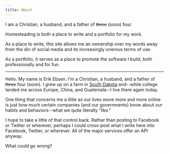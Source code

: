 ```yaml
---
title: About
---
```


I am a Christian, a husband, and a father of ~~three~~ (soon) four. 

Homesteading is both a place to write and a portfolio for my work. 

As a place to write, this site allows me an ownership over my words away from the din of social media and its increasingly onerous terms of use. 

As a portfolio, it serves as a place to promote the software I build, both professionally and for fun. 

---  

Hello. My name is Erik Ebsen. I'm a Christian, a husband, and a father of ~~three~~ four (soon). I grew up on a farm in [South Dakota](https://en.wikipedia.org/wiki/South_Dakota) and--while college landed me across Europe, China, and Guatemala--I live there again today.

One thing that concerns me a little as our lives move more and more online is just how much certain companies (and our governments) know about our habits and behaviors--what we quite literally "like."

I hope to take a little of that control back. Rather than posting to Facebook or Twitter or wherever, perhaps I could cross-post what I write here into Facebook, Twitter, or wherever. All of the major services offer an API anyway.

What could go wrong?

<!-- I am a Christian, a husband, and a father. I grew up on a farm in South Dakota and, while college landed me across Europe, China, and Guatemala, I live in South Dakota again today. -->

<!-- > In the wake of the advent of podcasting and the growing hostility that occurs in written form on the web, it seems at best antiquated or quaint and at worst downright misguided to start writing more prominently on the web. So here I go. -->

<!-- This website is an experiment. It may well fail. -->

<!-- I want to strike out and make a place for myself outside the confines of our ever-increasing time-and-privacy-consuming social media. -->

<!-- Here goes. -->


<!-- 

From the Sculpin site:

> Hello. My name is Erik Ebsen. I'm a Christian, a husband, and a father of three. I work as a web developer for South Dakota State and I do on a lot of little projects on the side.
> 
> Find me on GitHub and Twitter.

 -->

<!-- 

from drupal-8:

One thing that concerns me a little as we move more of our lives online is just how much certain companies (and our governments) know about our habits and behaviors--what we, quite literally, _like_."

I hope to use this site as a tool to take a little of that back. Rather than posting to Facebook or Twitter or wherever, perhaps I could cross-post what I write here into Facebook, Twitter, or wherever. All of the major services offer an API and, if this site runs Drupal already, it'll need to execute code anyway.

-->
